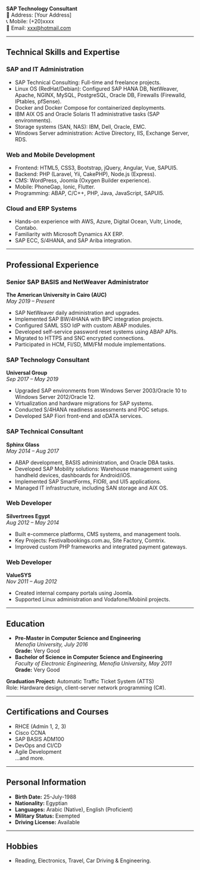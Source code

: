 **SAP Technology Consultant**  
📍 Address: [Your Address]  
📞 Mobile: (+20)xxxx  
📧 Email: xxx@hotmail.com  

---

## **Technical Skills and Expertise**

### SAP and IT Administration
- SAP Technical Consulting: Full-time and freelance projects.
- Linux OS (RedHat/Debian): Configured SAP HANA DB, NetWeaver, Apache, NGINX, MySQL, PostgreSQL, Oracle DB, Firewalls (Firewalld, IPtables, pfSense).
- Docker and Docker Compose for containerized deployments.
- IBM AIX OS and Oracle Solaris 11 administrative tasks (SAP environments).
- Storage systems (SAN, NAS): IBM, Dell, Oracle, EMC.
- Windows Server administration: Active Directory, IIS, Exchange Server, RDS.

### Web and Mobile Development
- Frontend: HTML5, CSS3, Bootstrap, jQuery, Angular, Vue, SAPUI5.
- Backend: PHP (Laravel, Yii, CakePHP), Node.js (Express).
- CMS: WordPress, Joomla (Oxygen Builder experience).
- Mobile: PhoneGap, Ionic, Flutter.
- Programming: ABAP, C/C++, PHP, Java, JavaScript, SAPUI5.

### Cloud and ERP Systems
- Hands-on experience with AWS, Azure, Digital Ocean, Vultr, Linode, Contabo.
- Familiarity with Microsoft Dynamics AX ERP.
- SAP ECC, S/4HANA, and SAP Ariba integration.

---

## **Professional Experience**

### **Senior SAP BASIS and NetWeaver Administrator**  
**The American University in Cairo (AUC)**  
_May 2019 – Present_

- SAP NetWeaver daily administration and upgrades.
- Implemented SAP BW/4HANA with BPC integration projects.
- Configured SAML SSO IdP with custom ABAP modules.
- Developed self-service password reset systems using ABAP APIs.
- Migrated to HTTPS and SNC encrypted connections.
- Participated in HCM, FI/SD, MM/FM module implementations.

### **SAP Technology Consultant**  
**Universal Group**  
_Sep 2017 – May 2019_

- Upgraded SAP environments from Windows Server 2003/Oracle 10 to Windows Server 2012/Oracle 12.
- Virtualization and hardware migrations for SAP systems.
- Conducted S/4HANA readiness assessments and POC setups.
- Developed SAP Fiori front-end and oDATA services.

### **SAP Technical Consultant**  
**Sphinx Glass**  
_May 2014 – Aug 2017_

- ABAP development, BASIS administration, and Oracle DBA tasks.
- Developed SAP Mobility solutions: Warehouse management using handheld devices, dashboards for Android/iOS.
- Implemented SAP SmartForms, FIORI, and UI5 applications.
- Managed IT infrastructure, including SAN storage and AIX OS.

### **Web Developer**  
**Silvertrees Egypt**  
_Aug 2012 – May 2014_

- Built e-commerce platforms, CMS systems, and management tools.
- Key Projects: Festivalbookings.com.au, Site Factory, Comtrix.
- Improved custom PHP frameworks and integrated payment gateways.

### **Web Developer**  
**ValueSYS**  
_Nov 2011 – Aug 2012_

- Created internal company portals using Joomla.
- Supported Linux administration and Vodafone/Mobinil projects.

---

## **Education**

- **Pre-Master in Computer Science and Engineering**  
  _Menofia University, July 2016_  
  **Grade:** Very Good  
- **Bachelor of Science in Computer Science and Engineering**  
  _Faculty of Electronic Engineering, Menofia University, May 2011_  
  **Grade:** Very Good  

**Graduation Project:** Automatic Traffic Ticket System (ATTS)  
Role: Hardware design, client-server network programming (C#).

---

## **Certifications and Courses**
- RHCE (Admin 1, 2, 3)
- Cisco CCNA
- SAP BASIS ADM100
- DevOps and CI/CD
- Agile Development  
...and more.

---

## **Personal Information**
- **Birth Date:** 25-July-1988  
- **Nationality:** Egyptian  
- **Languages:** Arabic (Native), English (Proficient)  
- **Military Status:** Exempted  
- **Driving License:** Available  

---

## **Hobbies**
- Reading, Electronics, Travel, Car Driving & Engineering.
